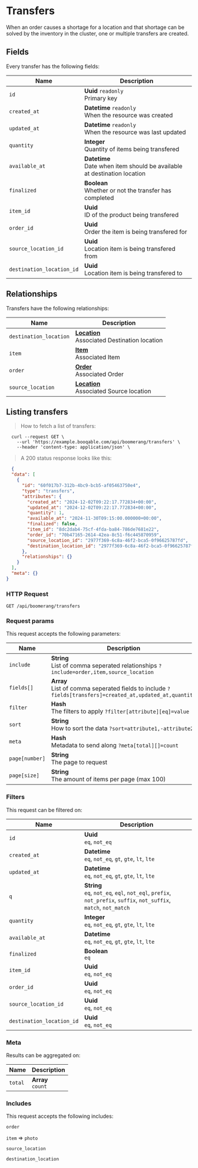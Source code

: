 # Transfers

When an order causes a shortage for a location and that shortage can be solved by the inventory in the cluster, one or multiple transfers are created.

## Fields
Every transfer has the following fields:

Name | Description
-- | --
`id` | **Uuid** `readonly`<br>Primary key
`created_at` | **Datetime** `readonly`<br>When the resource was created
`updated_at` | **Datetime** `readonly`<br>When the resource was last updated
`quantity` | **Integer** <br>Quantity of items being transfered
`available_at` | **Datetime** <br>Date when item should be available at destination location
`finalized` | **Boolean** <br>Whether or not the transfer has completed
`item_id` | **Uuid** <br>ID of the product being transfered
`order_id` | **Uuid** <br>Order the item is being transfered for
`source_location_id` | **Uuid** <br>Location item is being transfered from
`destination_location_id` | **Uuid** <br>Location item is being transfered to


## Relationships
Transfers have the following relationships:

Name | Description
-- | --
`destination_location` | **[Location](#locations)** <br>Associated Destination location
`item` | **[Item](#items)** <br>Associated Item
`order` | **[Order](#orders)** <br>Associated Order
`source_location` | **[Location](#locations)** <br>Associated Source location


## Listing transfers



> How to fetch a list of transfers:

```shell
  curl --request GET \
    --url 'https://example.booqable.com/api/boomerang/transfers' \
    --header 'content-type: application/json' \
```

> A 200 status response looks like this:

```json
  {
  "data": [
    {
      "id": "60f017b7-312b-4bc9-bcb5-af05463750e4",
      "type": "transfers",
      "attributes": {
        "created_at": "2024-12-02T09:22:17.772834+00:00",
        "updated_at": "2024-12-02T09:22:17.772834+00:00",
        "quantity": 1,
        "available_at": "2024-11-30T09:15:00.000000+00:00",
        "finalized": false,
        "item_id": "8dc2dab4-75cf-4fda-ba84-786de7681e22",
        "order_id": "70b47165-2614-42ea-8c51-f6c445870959",
        "source_location_id": "2977f369-6c8a-46f2-bca5-0f96625787fd",
        "destination_location_id": "2977f369-6c8a-46f2-bca5-0f96625787fd"
      },
      "relationships": {}
    }
  ],
  "meta": {}
}
```

### HTTP Request

`GET /api/boomerang/transfers`

### Request params

This request accepts the following parameters:

Name | Description
-- | --
`include` | **String** <br>List of comma seperated relationships `?include=order,item,source_location`
`fields[]` | **Array** <br>List of comma seperated fields to include `?fields[transfers]=created_at,updated_at,quantity`
`filter` | **Hash** <br>The filters to apply `?filter[attribute][eq]=value`
`sort` | **String** <br>How to sort the data `?sort=attribute1,-attribute2`
`meta` | **Hash** <br>Metadata to send along `?meta[total][]=count`
`page[number]` | **String** <br>The page to request
`page[size]` | **String** <br>The amount of items per page (max 100)


### Filters

This request can be filtered on:

Name | Description
-- | --
`id` | **Uuid** <br>`eq`, `not_eq`
`created_at` | **Datetime** <br>`eq`, `not_eq`, `gt`, `gte`, `lt`, `lte`
`updated_at` | **Datetime** <br>`eq`, `not_eq`, `gt`, `gte`, `lt`, `lte`
`q` | **String** <br>`eq`, `not_eq`, `eql`, `not_eql`, `prefix`, `not_prefix`, `suffix`, `not_suffix`, `match`, `not_match`
`quantity` | **Integer** <br>`eq`, `not_eq`, `gt`, `gte`, `lt`, `lte`
`available_at` | **Datetime** <br>`eq`, `not_eq`, `gt`, `gte`, `lt`, `lte`
`finalized` | **Boolean** <br>`eq`
`item_id` | **Uuid** <br>`eq`, `not_eq`
`order_id` | **Uuid** <br>`eq`, `not_eq`
`source_location_id` | **Uuid** <br>`eq`, `not_eq`
`destination_location_id` | **Uuid** <br>`eq`, `not_eq`


### Meta

Results can be aggregated on:

Name | Description
-- | --
`total` | **Array** <br>`count`


### Includes

This request accepts the following includes:

`order`


`item` => 
`photo`




`source_location`


`destination_location`






